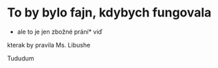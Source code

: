 # To by bylo fajn, kdybych fungovala
* ale to je jen zbožné prání*
viď

kterak by pravila Ms. Libushe

Tududum
